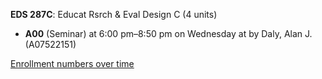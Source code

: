 **EDS 287C**: Educat Rsrch & Eval Design C (4 units)

- **A00** (Seminar) at 6:00 pm–8:50 pm on Wednesday at   by Daly, Alan J. (A07522151)

[Enrollment numbers over time](./EDS287C.tsv)
